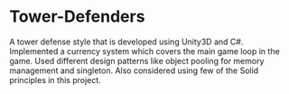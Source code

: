 # Tower-Defenders
A tower defense style that is developed using Unity3D and C#. Implemented a currency system which covers the main game loop in the game. Used different design patterns like object pooling for memory management and singleton. Also considered using few of the Solid principles in this project.
